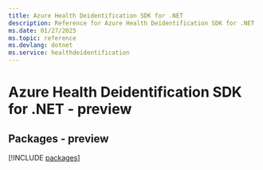 ```yaml
---
title: Azure Health Deidentification SDK for .NET
description: Reference for Azure Health Deidentification SDK for .NET
ms.date: 01/27/2025
ms.topic: reference
ms.devlang: dotnet
ms.service: healthdeidentification
---
```

# Azure Health Deidentification SDK for .NET - preview
## Packages - preview
[!INCLUDE [packages](health-deidentification-index.md)]